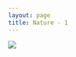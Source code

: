 ```yaml
---
layout: page
title: Nature - 1
---
```


<div>
  <a class="text-black no-underline dark:text-slate-100" href="../portfolio/9">
    <div class="relative"><div class="absolute left-3 top-8 h-full"><div class="align-middle"><i class="fa-solid fa-chevron-left"></i></div></div></div>
  </a>
  <a class="text-black no-underline dark:text-slate-100" href="../portfolio/2">
    <div class="relative"><div class="absolute right-3 top-8 h-full"><div class="align-middle"><i class="fa-solid fa-chevron-right"></i></div></div></div>
  </a>
  <a class="text-black no-underline dark:text-slate-100" href="../portfolio#1">
    <div class="relative"><div class="absolute top-1 right-3"><i class="fa fa-xmark"></i></div></div>
  </a>
  <a class="text-black no-underline dark:text-slate-100" href="../portfolio#1">
    <img class="w-full h-full rounded-lg" src="https://mdbcdn.b-cdn.net/img/Photos/Horizontal/Nature/4-col/img%20(1).webp">
  </a>
</div>
